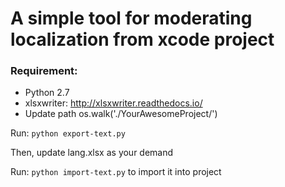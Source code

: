 # A simple tool for moderating localization from xcode project

### Requirement:
- Python 2.7
- xlsxwriter: http://xlsxwriter.readthedocs.io/
- Update path os.walk('./YourAwesomeProject/')

Run: `python export-text.py`

Then, update lang.xlsx as your demand

Run: `python import-text.py` to import it into project
